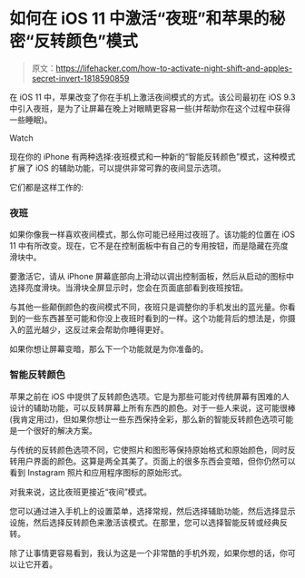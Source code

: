 # 如何在 iOS 11 中激活“夜班”和苹果的秘密“反转颜色”模式

> 原文：<https://lifehacker.com/how-to-activate-night-shift-and-apples-secret-invert-1818590859>

在 iOS 11 中，苹果改变了你在手机上激活夜间模式的方式。该公司最初在 iOS 9.3 中引入夜班，是为了让屏幕在晚上对眼睛更容易一些(并帮助你在这个过程中获得一些睡眠)。

Watch

现在你的 iPhone 有两种选择:夜班模式和一种新的“智能反转颜色”模式，这种模式扩展了 iOS 的辅助功能，可以提供非常可靠的夜间显示选项。

它们都是这样工作的:

### 夜班

如果你像我一样喜欢夜间模式，那么你可能已经用过夜班了。该功能的位置在 iOS 11 中有所改变。现在，它不是在控制面板中有自己的专用按钮，而是隐藏在亮度滑块中。

要激活它，请从 iPhone 屏幕底部向上滑动以调出控制面板，然后从启动的图标中选择亮度滑块。当滑块全屏显示时，您会在页面底部看到夜班按钮。

与其他一些颠倒颜色的夜间模式不同，夜班只是调整你的手机发出的蓝光量。你看到的一些东西甚至可能和你没上夜班时看到的一样。这个功能背后的想法是，你摄入的蓝光越少，这反过来会帮助你睡得更好。

如果你想让屏幕变暗，那么下一个功能就是为你准备的。

### 智能反转颜色

苹果之前在 iOS 中提供了反转颜色选项。它是为那些可能对传统屏幕有困难的人设计的辅助功能，可以反转屏幕上所有东西的颜色。对于一些人来说，这可能很棒(我肯定用过)，但如果你想让一些东西保持全彩，那么新的智能反转颜色选项可能是一个很好的解决方案。

与传统的反转颜色选项不同，它使照片和图形等保持原始格式和原始颜色，同时反转用户界面的颜色。这算是两全其美了。页面上的很多东西会变暗，但你仍然可以看到 Instagram 照片和应用程序图标的原始形式。

对我来说，这比夜班更接近“夜间”模式。

您可以通过进入手机上的设置菜单，选择常规，然后选择辅助功能，然后选择显示设施，然后选择反转颜色来激活该模式。在那里，您可以选择智能反转或经典反转。

除了让事情更容易看到，我认为这是一个非常酷的手机外观，如果你想的话，你可以让它开着。